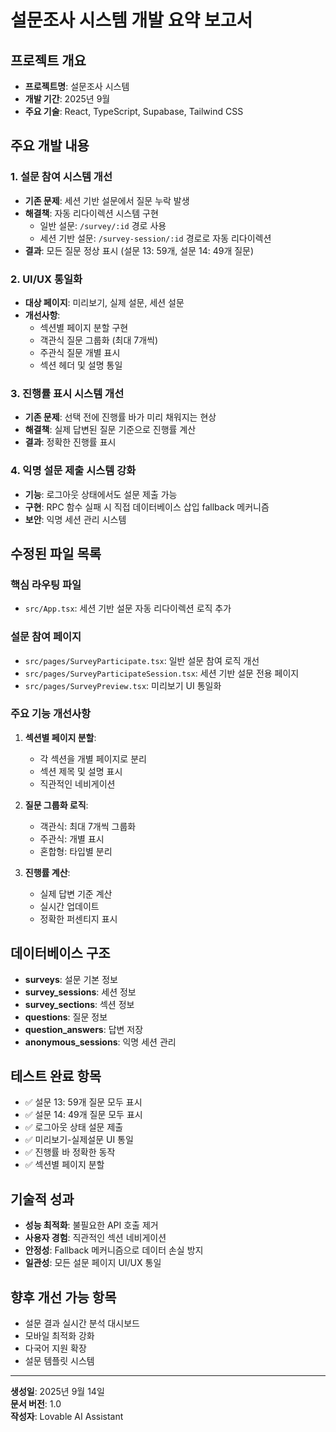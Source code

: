 # 설문조사 시스템 개발 요약 보고서

## 프로젝트 개요
- **프로젝트명**: 설문조사 시스템
- **개발 기간**: 2025년 9월
- **주요 기술**: React, TypeScript, Supabase, Tailwind CSS

## 주요 개발 내용

### 1. 설문 참여 시스템 개선
- **기존 문제**: 세션 기반 설문에서 질문 누락 발생
- **해결책**: 자동 리다이렉션 시스템 구현
  - 일반 설문: `/survey/:id` 경로 사용
  - 세션 기반 설문: `/survey-session/:id` 경로로 자동 리다이렉션
- **결과**: 모든 질문 정상 표시 (설문 13: 59개, 설문 14: 49개 질문)

### 2. UI/UX 통일화
- **대상 페이지**: 미리보기, 실제 설문, 세션 설문
- **개선사항**:
  - 섹션별 페이지 분할 구현
  - 객관식 질문 그룹화 (최대 7개씩)
  - 주관식 질문 개별 표시
  - 섹션 헤더 및 설명 통일

### 3. 진행률 표시 시스템 개선
- **기존 문제**: 선택 전에 진행률 바가 미리 채워지는 현상
- **해결책**: 실제 답변된 질문 기준으로 진행률 계산
- **결과**: 정확한 진행률 표시

### 4. 익명 설문 제출 시스템 강화
- **기능**: 로그아웃 상태에서도 설문 제출 가능
- **구현**: RPC 함수 실패 시 직접 데이터베이스 삽입 fallback 메커니즘
- **보안**: 익명 세션 관리 시스템

## 수정된 파일 목록

### 핵심 라우팅 파일
- `src/App.tsx`: 세션 기반 설문 자동 리다이렉션 로직 추가

### 설문 참여 페이지
- `src/pages/SurveyParticipate.tsx`: 일반 설문 참여 로직 개선
- `src/pages/SurveyParticipateSession.tsx`: 세션 기반 설문 전용 페이지
- `src/pages/SurveyPreview.tsx`: 미리보기 UI 통일화

### 주요 기능 개선사항
1. **섹션별 페이지 분할**:
   - 각 섹션을 개별 페이지로 분리
   - 섹션 제목 및 설명 표시
   - 직관적인 네비게이션

2. **질문 그룹화 로직**:
   - 객관식: 최대 7개씩 그룹화
   - 주관식: 개별 표시
   - 혼합형: 타입별 분리

3. **진행률 계산**:
   - 실제 답변 기준 계산
   - 실시간 업데이트
   - 정확한 퍼센티지 표시

## 데이터베이스 구조
- **surveys**: 설문 기본 정보
- **survey_sessions**: 세션 정보
- **survey_sections**: 섹션 정보  
- **questions**: 질문 정보
- **question_answers**: 답변 저장
- **anonymous_sessions**: 익명 세션 관리

## 테스트 완료 항목
- ✅ 설문 13: 59개 질문 모두 표시
- ✅ 설문 14: 49개 질문 모두 표시  
- ✅ 로그아웃 상태 설문 제출
- ✅ 미리보기-실제설문 UI 통일
- ✅ 진행률 바 정확한 동작
- ✅ 섹션별 페이지 분할

## 기술적 성과
- **성능 최적화**: 불필요한 API 호출 제거
- **사용자 경험**: 직관적인 섹션 네비게이션
- **안정성**: Fallback 메커니즘으로 데이터 손실 방지
- **일관성**: 모든 설문 페이지 UI/UX 통일

## 향후 개선 가능 항목
- 설문 결과 실시간 분석 대시보드
- 모바일 최적화 강화
- 다국어 지원 확장
- 설문 템플릿 시스템

---
**생성일**: 2025년 9월 14일  
**문서 버전**: 1.0  
**작성자**: Lovable AI Assistant